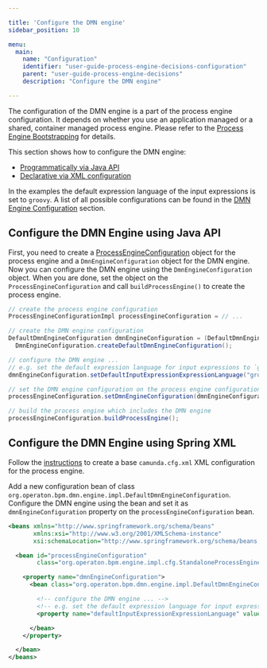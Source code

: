 ```yaml
---

title: 'Configure the DMN engine'
sidebar_position: 10

menu:
  main:
    name: "Configuration"
    identifier: "user-guide-process-engine-decisions-configuration"
    parent: "user-guide-process-engine-decisions"
    description: "Configure the DMN engine"

---
```


The configuration of the DMN engine is a part of the process engine configuration. It depends on whether you use an application managed or a shared, container managed process engine. Please refer to the [Process Engine Bootstrapping] for details.

This section shows how to configure the DMN engine:

* [Programmatically via Java API](#configure-the-dmn-engine-using-java-api)
* [Declarative via XML configuration](#configure-the-dmn-engine-using-spring-xml)

In the examples the default expression language of the input expressions is set to `groovy`. A list of all possible configurations can be found in the [DMN Engine Configuration] section.

## Configure the DMN Engine using Java API

First, you need to create a [ProcessEngineConfiguration](../../process-engine/process-engine-bootstrapping.md#bootstrap-a-process-engine-using-the-java-api) object for the process engine and a `DmnEngineConfiguration` object for the DMN engine. Now you can configure the DMN engine using the `DmnEngineConfiguration` object. When you are done, set the object on the `ProcessEngineConfiguration` and call `buildProcessEngine()` to create the process engine.

```java
// create the process engine configuration
ProcessEngineConfigurationImpl processEngineConfiguration = // ...

// create the DMN engine configuration
DefaultDmnEngineConfiguration dmnEngineConfiguration = (DefaultDmnEngineConfiguration)
  DmnEngineConfiguration.createDefaultDmnEngineConfiguration();

// configure the DMN engine ...
// e.g. set the default expression language for input expressions to `groovy`
dmnEngineConfiguration.setDefaultInputExpressionExpressionLanguage("groovy");

// set the DMN engine configuration on the process engine configuration
processEngineConfiguration.setDmnEngineConfiguration(dmnEngineConfiguration);

// build the process engine which includes the DMN engine
processEngineConfiguration.buildProcessEngine();
```

## Configure the DMN Engine using Spring XML

Follow the [instructions](../../process-engine/process-engine-bootstrapping.md#configure-process-engine-using-operaton-cfg-xml) to create a base `camunda.cfg.xml` XML configuration for the process engine.

Add a new configuration bean of class `org.operaton.bpm.dmn.engine.impl.DefaultDmnEngineConfiguration`. Configure the DMN engine using the bean and set it as `dmnEngineConfiguration` property on the `processEngineConfiguration` bean.

```xml
<beans xmlns="http://www.springframework.org/schema/beans"
       xmlns:xsi="http://www.w3.org/2001/XMLSchema-instance"
       xsi:schemaLocation="http://www.springframework.org/schema/beans http://www.springframework.org/schema/beans/spring-beans.xsd">

  <bean id="processEngineConfiguration"
        class="org.operaton.bpm.engine.impl.cfg.StandaloneProcessEngineConfiguration">

    <property name="dmnEngineConfiguration">
      <bean class="org.operaton.bpm.dmn.engine.impl.DefaultDmnEngineConfiguration">

        <!-- configure the DMN engine ... -->
        <!-- e.g. set the default expression language for input expressions to `groovy` -->
        <property name="defaultInputExpressionExpressionLanguage" value="groovy" />

      </bean>
    </property>

  </bean>
</beans>
```

[Process Engine Bootstrapping]: ../../process-engine/process-engine-bootstrapping.md
[DMN Engine Configuration]: ../../dmn-engine/embed.md#configuration-of-the-dmn-engine
